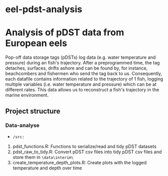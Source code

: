 # eel-pdst-analysis
# Analysis of pDST data from European eels
Pop-off data storage tags (pDSTs) log data (e.g. water temperature and pressure) during an fish's trajectory. After a preprogrammed time, the tag detaches, surfaces, drifts ashore and can be found by, for instance, beachcombers and fishermen who send the tag back to us. Consequently, each datafile contains information related to the trajectory of 1 fish, logging multiple variables (i.e. water temperature and pressure) which can be at different rates. This data allows us to reconstruct a fish's trajectory in the marine environment.

## Project structure

### Data-analyse

* `/src:`

1. pdst_functions.R: Functions to serialize/read and tidy pDST datasets
2. pdst_raw_to_tidy.R: Convert pDST csv files into tidy pDST csv files and store them in `\data\interim\`
3. create_temperature_depth_plots.R: Create plots with the logged temperature and depth over time
